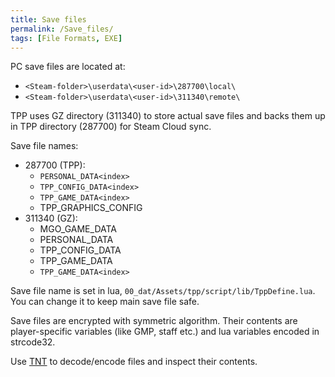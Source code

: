 ```yaml
---
title: Save files
permalink: /Save_files/
tags: [File Formats, EXE]
---
```


PC save files are located at:
  - `<Steam-folder>\userdata\<user-id>\287700\local\`
  - `<Steam-folder>\userdata\<user-id>\311340\remote\`

TPP uses GZ directory (311340) to store actual save files and backs them up in TPP directory (287700) for Steam Cloud sync.

Save file names:
  - 287700 (TPP):
    - `PERSONAL_DATA<index>`
    - `TPP_CONFIG_DATA<index>`
    - `TPP_GAME_DATA<index>`
    - TPP_GRAPHICS_CONFIG
  - 311340 (GZ):
    - MGO_GAME_DATA
    - PERSONAL_DATA
    - TPP_CONFIG_DATA
    - TPP_GAME_DATA
    - `TPP_GAME_DATA<index>`

Save file name is set in lua, `00_dat/Assets/tpp/script/lib/TppDefine.lua`. You can change it to keep main save file safe.

Save files are encrypted with symmetric algorithm. Their contents are player-specific variables (like GMP, staff etc.) and lua variables encoded in strcode32.

Use [TNT](https://github.com/unknown321/tnt) to decode/encode files and inspect their contents.
